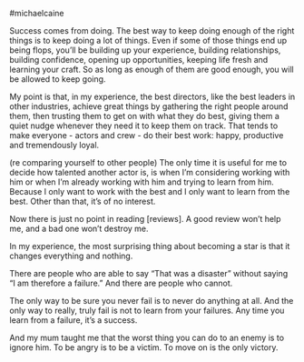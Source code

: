 #michaelcaine

Success comes from doing. The best way to keep doing enough of the right things is to keep doing a lot of things. Even if some of those things end up being flops, you’ll be building up your experience, building relationships, building confidence, opening up opportunities, keeping life fresh and learning your craft. So as long as enough of them are good enough, you will be allowed to keep going. 

  

My point is that, in my experience, the best directors, like the best leaders in other industries, achieve great things by gathering the right people around them, then trusting them to get on with what they do best, giving them a quiet nudge whenever they need it to keep them on track. That tends to make everyone - actors and crew - do their best work: happy, productive and tremendously loyal. 

  

(re comparing yourself to other people) The only time it is useful for me to decide how talented another actor is, is when I’m considering working with him or when I’m already working with him and trying to learn from him. Because I only want to work with the best and I only want to learn from the best. Other than that, it’s of no interest. 

  

Now there is just no point in reading \[reviews\]. A good review won’t help me, and a bad one won’t destroy me. 

  

In my experience, the most surprising thing about becoming a star is that it changes everything and nothing. 

  

There are people who are able to say “That was a disaster” without saying “I am therefore a failure.” And there are people who cannot. 

  

The only way to be sure you never fail is to never do anything at all. And the only way to really, truly fail is not to learn from your failures. Any time you learn from a failure, it’s a success. 

  

And my mum taught me that the worst thing you can do to an enemy is to ignore him. To be angry is to be a victim. To move on is the only victory.